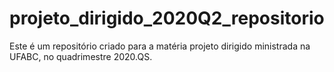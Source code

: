 # projeto_dirigido_2020Q2_repositorio
Este é um repositório criado para a matéria projeto dirigido ministrada na UFABC, no quadrimestre 2020.QS.
